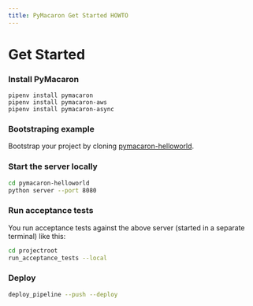 ```yaml
---
title: PyMacaron Get Started HOWTO
---
```


Get Started
===========

### Install PyMacaron

```
pipenv install pymacaron
pipenv install pymacaron-aws
pipenv install pymacaron-async
```

### Bootstraping example

Bootstrap your project by cloning
[pymacaron-helloworld](https://github.com/pymacaron/pymacaron-helloworld).

### Start the server locally

```bash
cd pymacaron-helloworld
python server --port 8080
```

### Run acceptance tests

You run acceptance tests against the above server (started in a separate
terminal) like this:

```bash
cd projectroot
run_acceptance_tests --local
```

### Deploy

```bash
deploy_pipeline --push --deploy
```
